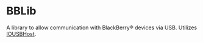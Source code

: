 # BBLib

A library to allow communication with BlackBerry® devices via USB. Utilizes [IOUSBHost](https://developer.apple.com/documentation/iousbhost).
